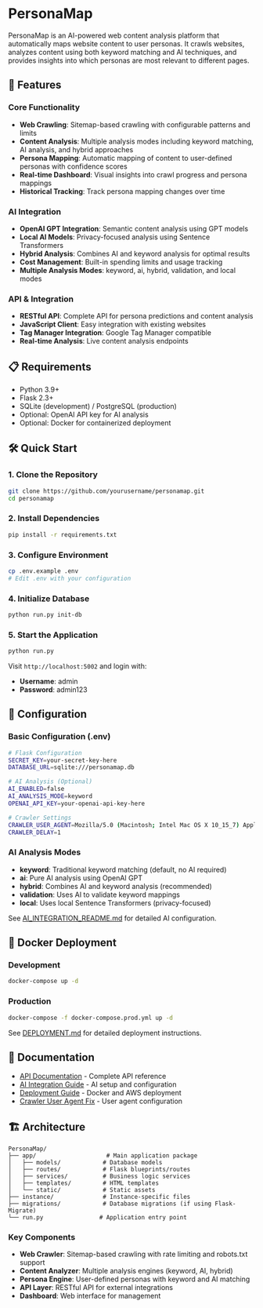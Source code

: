 # PersonaMap

PersonaMap is an AI-powered web content analysis platform that automatically maps website content to user personas. It crawls websites, analyzes content using both keyword matching and AI techniques, and provides insights into which personas are most relevant to different pages.

## 🚀 Features

### Core Functionality
- **Web Crawling**: Sitemap-based crawling with configurable patterns and limits
- **Content Analysis**: Multiple analysis modes including keyword matching, AI analysis, and hybrid approaches
- **Persona Mapping**: Automatic mapping of content to user-defined personas with confidence scores
- **Real-time Dashboard**: Visual insights into crawl progress and persona mappings
- **Historical Tracking**: Track persona mapping changes over time

### AI Integration
- **OpenAI GPT Integration**: Semantic content analysis using GPT models
- **Local AI Models**: Privacy-focused analysis using Sentence Transformers
- **Hybrid Analysis**: Combines AI and keyword analysis for optimal results
- **Cost Management**: Built-in spending limits and usage tracking
- **Multiple Analysis Modes**: keyword, ai, hybrid, validation, and local modes

### API & Integration
- **RESTful API**: Complete API for persona predictions and content analysis
- **JavaScript Client**: Easy integration with existing websites
- **Tag Manager Integration**: Google Tag Manager compatible
- **Real-time Analysis**: Live content analysis endpoints

## 📋 Requirements

- Python 3.9+
- Flask 2.3+
- SQLite (development) / PostgreSQL (production)
- Optional: OpenAI API key for AI analysis
- Optional: Docker for containerized deployment

## 🛠️ Quick Start

### 1. Clone the Repository
```bash
git clone https://github.com/yourusername/personamap.git
cd personamap
```

### 2. Install Dependencies
```bash
pip install -r requirements.txt
```

### 3. Configure Environment
```bash
cp .env.example .env
# Edit .env with your configuration
```

### 4. Initialize Database
```bash
python run.py init-db
```

### 5. Start the Application
```bash
python run.py
```

Visit `http://localhost:5002` and login with:
- **Username**: admin
- **Password**: admin123

## 🔧 Configuration

### Basic Configuration (.env)
```bash
# Flask Configuration
SECRET_KEY=your-secret-key-here
DATABASE_URL=sqlite:///personamap.db

# AI Analysis (Optional)
AI_ENABLED=false
AI_ANALYSIS_MODE=keyword
OPENAI_API_KEY=your-openai-api-key-here

# Crawler Settings
CRAWLER_USER_AGENT=Mozilla/5.0 (Macintosh; Intel Mac OS X 10_15_7) AppleWebKit/537.36 (KHTML, like Gecko) Chrome/120.0.0.0 Safari/537.36
CRAWLER_DELAY=1
```

### AI Analysis Modes
- **keyword**: Traditional keyword matching (default, no AI required)
- **ai**: Pure AI analysis using OpenAI GPT
- **hybrid**: Combines AI and keyword analysis (recommended)
- **validation**: Uses AI to validate keyword mappings
- **local**: Uses local Sentence Transformers (privacy-focused)

See [AI_INTEGRATION_README.md](AI_INTEGRATION_README.md) for detailed AI configuration.

## 🐳 Docker Deployment

### Development
```bash
docker-compose up -d
```

### Production
```bash
docker-compose -f docker-compose.prod.yml up -d
```

See [DEPLOYMENT.md](DEPLOYMENT.md) for detailed deployment instructions.

## 📖 Documentation

- [API Documentation](API_DOCUMENTATION.md) - Complete API reference
- [AI Integration Guide](AI_INTEGRATION_README.md) - AI setup and configuration
- [Deployment Guide](DEPLOYMENT.md) - Docker and AWS deployment
- [Crawler User Agent Fix](CRAWLER_USER_AGENT_FIX.md) - User agent configuration

## 🏗️ Architecture

```
PersonaMap/
├── app/                    # Main application package
│   ├── models/            # Database models
│   ├── routes/            # Flask blueprints/routes
│   ├── services/          # Business logic services
│   ├── templates/         # HTML templates
│   └── static/            # Static assets
├── instance/              # Instance-specific files
├── migrations/            # Database migrations (if using Flask-Migrate)
└── run.py                # Application entry point
```

### Key Components
- **Web Crawler**: Sitemap-based crawling with rate limiting and robots.txt support
- **Content Analyzer**: Multiple analysis engines (keyword, AI, hybrid)
- **Persona Engine**: User-defined personas with keyword and AI matching
- **API Layer**: RESTful API for external integrations
- **Dashboard**: Web interface for management
